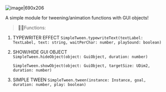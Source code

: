 ![image|690x206](https://devforum-uploads.s3.dualstack.us-east-2.amazonaws.com/uploads/original/5X/5/8/0/9/5809049d0c8e3603c83c62c0b5f3e6bb58ec22ce.png)

A simple module for tweening/animation functions with GUI objects!

> 🧑‍💻Functions:


1. TYPEWRITER EFFECT
    `SimpleTween.typewriteText(textLabel: TextLabel, text: string, waitPerChar: number, playSound: boolean)`


3. SHOW/HIDE GUI OBJECT   
    `SimpleTween.hideObject(object: GuiObject, duration: number)`
   
    `SimpleTween.showObject(object: GuiObject, targetSize: UDim2, duration: number)`


5. SIMPLE TWEEN
    `SimpleTween.tween(instance: Instance, goal, duration: number, play: boolean)`
